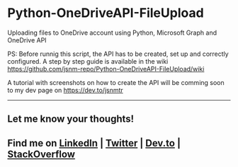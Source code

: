 # Python-OneDriveAPI-FileUpload
Uploading files to OneDrive account using Python, Microsoft Graph and OneDrive API

PS: Before runnig this script, the API has to be created, set up and correctly configured.
A step by step guide is available in the wiki https://github.com/jsnm-repo/Python-OneDriveAPI-FileUpload/wiki

A tutorial with screenshots on how to create the API will be comming soon to my dev page on https://dev.to/jsnmtr


***
## Let me know your thoughts!

## Find me on [LinkedIn](https://www.linkedin.com/in/jasonmatar/) | [Twitter](https://twitter.com/Jsnmtr) | [Dev.to](https://dev.to/jsnmtr) | [StackOverflow](https://stackoverflow.com/users/8206322/jason-m)

